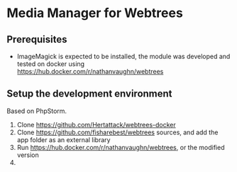 # Media Manager for Webtrees

## Prerequisites

* ImageMagick is expected to be installed, the module was developed and tested on docker using https://hub.docker.com/r/nathanvaughn/webtrees

## Setup the development environment

Based on PhpStorm.

1. Clone https://github.com/Hertattack/webtrees-docker
2. Clone https://github.com/fisharebest/webtrees sources, and add the app folder as an external library
3. Run https://hub.docker.com/r/nathanvaughn/webtrees, or the modified version  
4. 
